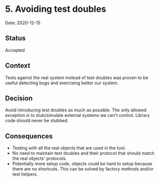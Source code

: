 # 5. Avoiding test doubles

Date: 2020-12-15

## Status

Accepted

## Context

Tests against the real system instead of test doubles was proven to be useful detecting bugs and exercising better our system.

## Decision

Avoid introducing test doubles as much as possible. The only allowed exception is to stub/simulate external systems we can't control. Library code should never be stubbed. 

## Consequences

- Testing with all the real objects that are used in the tool.
- No need to maintain test doubles and their protocol that should match the real objects' protocols.
- Potentially more setup code, objects could be hard to setup because there are no shortcuts. This can be solved by factory methods and/or test helpers.
